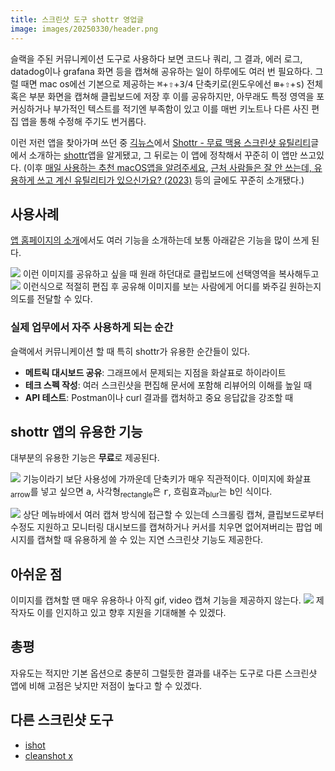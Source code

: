 ```yaml
---
title: 스크린샷 도구 shottr 영업글
image: images/20250330/header.png
---
```


슬랙을 주된 커뮤니케이션 도구로 사용하다 보면 코드나 쿼리, 그 결과, 에러 로그, datadog이나 grafana 화면 등을 캡쳐해 공유하는 일이 하루에도 여러 번 필요하다. 그럴 때면 mac os에선 기본으로 제공하는 <kbd>⌘</kbd>+<kbd>⇧</kbd>+<kbd>3</kbd>/<kbd>4</kbd> 단축키로(윈도우에선 <kbd>⊞</kbd>+<kbd>⇧</kbd>+<kbd>s</kbd>) 전체 혹은 부분 화면을 캡쳐해 클립보드에 저장 후 이를 공유하지만, 아무래도 특정 영역을 포커싱하거나 부가적인 텍스트를 적기엔 부족함이 있고 이를 매번 키노트나 다른 사진 편집 앱을 통해 수정해 주기도 번거롭다.

이런 저런 앱을 찾아가며 쓰던 중 [긱뉴스](https://news.hada.io/)에서 [Shottr - 무료 맥용 스크린샷 유틸리티](https://news.hada.io/topic?id=6977)글에서 소개하는 [shottr](https://shottr.cc/)앱을 알게됐고, 그 뒤로는 이 앱에 정착해서 꾸준히 이 앱만 쓰고있다. (이후 [매일 사용하는 추천 macOS앱을 알려주세요](https://news.hada.io/topic?id=15295), [근처 사람들은 잘 안 쓰는데, 유용하게 쓰고 계신 유틸리티가 있으신가요? \(2023\)](https://news.hada.io/topic?id=12460) 등의 글에도 꾸준히 소개됐다.)

## 사용사례
[앱 홈페이지의 소개](https://shottr.cc/#section-about)에서도 여러 기능을 소개하는데 보통 아래같은 기능을 많이 쓰게 된다.

![](/images/20250308/image%203.png)
이런 이미지를 공유하고 싶을 때 원래 하던대로 클립보드에 선택영역을 복사해두고
![](/images/20250308/image%205.png)
이런식으로 적절히 편집 후 공유해 이미지를 보는 사람에게 어디를 봐주길 원하는지 의도를 전달할 수 있다.

### 실제 업무에서 자주 사용하게 되는 순간

슬랙에서 커뮤니케이션 할 때 특히 shottr가 유용한 순간들이 있다.

- **메트릭 대시보드 공유**: 그래프에서 문제되는 지점을 화살표로 하이라이트
- **테크 스펙 작성**: 여러 스크린샷을 편집해 문서에 포함해 리뷰어의 이해를 높일 때
- **API 테스트**: Postman이나 curl 결과를 캡처하고 중요 응답값을 강조할 때

## shottr 앱의 유용한 기능
대부분의 유용한 기능은 **무료**로 제공된다.

![](/images/20250308/image%202.png)
기능이라기 보단 사용성에 가까운데 단축키가 매우 직관적이다. 이미지에 화살표<sub>arrow</sub>를 넣고 싶으면 <kbd>a</kbd>, 사각형<sub>rectangle</sub>은 <kbd>r</kbd>, 흐림효과<sub>blur</sub>는 <kbd>b</kbd>인 식이다.

![](/images/20250308/image.png)
상단 메뉴바에서 여러 캡쳐 방식에 접근할 수 있는데 스크롤링 캡쳐, 클립보드로부터 수정도 지원하고 모니터링 대시보드를 캡쳐하거나 커서를 치우면 없어져버리는 팝업 메시지를 캡쳐할 때 유용하게 쓸 수 있는 지연 스크린샷 기능도 제공한다.

## 아쉬운 점
이미지를 캡쳐할 땐 매우 유용하나 아직 gif, video 캡쳐 기능을 제공하지 않는다.
![](/images/20250308/image%206.png)
제작자도 이를 인지하고 있고 향후 지원을 기대해볼 수 있겠다.

## 총평
자유도는 적지만 기본 옵션으로 충분히 그럴듯한 결과를 내주는 도구로 다른 스크린샷 앱에 비해 고점은 낮지만 저점이 높다고 할 수 있겠다.

## 다른 스크린샷 도구
- [ishot](https://www.better365.info/ishot.html)
- [cleanshot x](https://cleanshot.com/)
